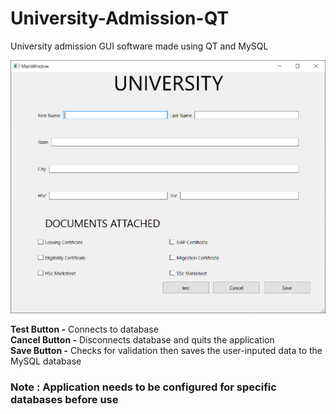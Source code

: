 # University-Admission-QT
University admission GUI software made using QT and MySQL

![Sample Image](Image/SampleImage.PNG)

**Test Button -**     Connects to database  
**Cancel Button -**   Disconnects database and quits the application  
**Save Button -**     Checks for validation then saves the user-inputed data to the MySQL database  

### Note : Application needs to be configured for specific databases before use
